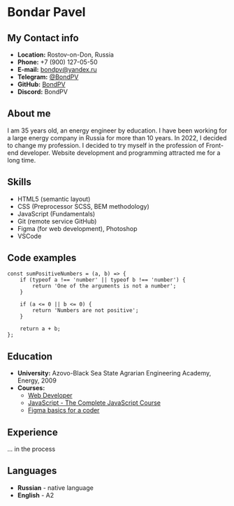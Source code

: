 # **Bondar Pavel**

## **My Contact info**
*   **Location:** Rostov-on-Don, Russia
*   **Phone:** +7 (900) 127-05-50
*   **E-mail:** [bondpv@yandex.ru](bondpv@yandex.ru)
*   **Telegram:** [@BondPV](https://t.me/BondPV)
*   **GitHub:** [BondPV](https://github.com/BondPV)
*   **Discord:** BondPV

## **About me**

I am 35 years old, an energy engineer by education. I have been working for a large energy company in Russia for more than 10 years.
In 2022, I decided to change my profession. I decided to try myself in the profession of Front-end developer. Website development and programming attracted me for a long time.

## **Skills**

*   HTML5 (semantic layout)
*   CSS (Preprocessor SCSS, BEM methodology)
*   JavaScript (Fundamentals)
*   Git (remote service GitHub)
*   Figma (for web development), Photoshop
*   VSCode

## **Code examples**
```
const sumPositiveNumbers = (a, b) => {
    if (typeof a !== 'number' || typeof b !== 'number') {
        return 'One of the arguments is not a number';
    }
    
    if (a <= 0 || b <= 0) {
        return 'Numbers are not positive';
    }

    return a + b;
};
```
## **Education**

- **University:** Azovo-Black Sea State Agrarian Engineering Academy, Energy, 2009
- **Courses:**
  - [Web Developer](https://www.udemy.com/course/webdeveloper/)
  - [JavaScript - The Complete JavaScript Course](https://www.udemy.com/course/javascript-ru/)
  - [Figma basics for a coder](https://up.htmlacademy.ru/figma-workshop/)

## **Experience**

... in the process

## **Languages**

- **Russian** - native language
- **English** - A2